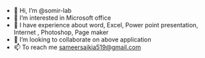 - 👋 Hi, I’m @somir-lab
- 👀 I’m interested in Microsoft office 
- 🌱 I have experience about word, Excel, Power point presentation, Internet , Photoshop, Page maker 
- 💞️ I’m looking to collaborate on above application 
- 📫 To reach me sameersaikia519@gmail.com

<!---
somir-lab/somir-lab is a ✨ special ✨ repository because its `README.md` (this file) appears on your GitHub profile.
You can click the Preview link to take a look at your changes.
--->
